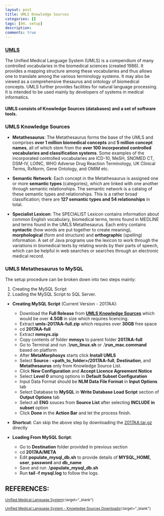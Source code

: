 ```yaml
---
layout: post
title: UMLS Knowledge Sources
categories: []
tags: [04. setup]
description:
comments: true
---
```


### [UMLS](https://en.wikipedia.org/wiki/Unified_Medical_Language_System)
The Unified Medical Language System (UMLS) is a compendium of many controlled vocabularies in the biomedical sciences (created 1986). It provides a mapping structure among these vocabularies and thus allows one to translate among the various terminology systems. It may also be viewed as a comprehensive thesaurus and ontology of biomedical concepts. UMLS further provides facilities for natural language processing. It is intended to be used mainly by developers of systems in medical informatics. 

#### **UMLS consists of Knowledge Sources (databases) and a set of software tools.**

### UMLS Knowledge Sources

* **Metathesaurus**: The Metathesaurus forms the base of the UMLS and comprises **over 1 million biomedical concepts** and **5 million concept names**, all of which stem from the **over 100 incorporated controlled vocabularies and classification systems**. Some examples of the incorporated controlled vocabularies are ICD-10, MeSH, SNOMED CT, DSM-IV, LOINC, WHO Adverse Drug Reaction Terminology, UK Clinical Terms, RxNorm, Gene Ontology, and OMIM etc.

* **Semantic Network**: Each concept in the Metathesaurus is assigned one or more **semantic types** (categories), which are linked with one another through semantic relationships. The semantic network is a catalog of these semantic types and relationships. This is a rather broad classification; there are **127 semantic types and 54 relationships** in total.

* **Specialist Lexicon**: The SPECIALIST Lexicon contains information about common English vocabulary, biomedical terms, terms found in MEDLINE and terms found in the UMLS Metathesaurus. Each entry contains **syntactic** (how words are put together to create meaning), **morphological** (form and structure) and **orthographic** (spelling) information. A set of Java programs use the lexicon to work through the variations in biomedical texts by relating words by their parts of speech, which can be helpful in web searches or searches through an electronic medical record.

### UMLS Metathesaurus to MySQL

The setup procedure can be broken down into two steps mainly:

1. Creating the MySQL Script
2. Loading the MySQL Script to SQL Server.


* **Creating MySQL Script** (Current Version - 2017AA):
  * Download the **Full Release** from [**UMLS Knowledge Sources**](https://www.nlm.nih.gov/research/umls/licensedcontent/umlsknowledgesources.html) which would be over **4.5GB** in size which requires licencing.
  * Extract **umls-2017AA-full.zip** which requires over **30GB** free space
  * cd **2017AA-full**
  * Extract **mmsys.zip**
  * Copy contents of folder **mmsys** to parent folder **2017AA-full**
  * Go to Terminal and run **.\\run\_linux.sh** or **.\\run\_mac.command** based on platform
  * After **MetaMorphosys** starts click **Install UMLS**
  * Select **Source : \<path_to_folder\>/2017AA-full**, **Destination**, and **Metathesaurus** only from Knowledge Source List.
  * Click **New Configuration** and **Accept Licence Agreement Notice**
  * Select **Level 0** among options in **Default Subset Configuration**
  * Input Data Format should be **NLM Data File Format** in **Input Options** tab
  * Select Database to **MySQL** in **Write Database Load Script** section of **Output Options** tab
  * Select all **ENG** souces from **Source List** after selecting **INCLUDE in subset** option
  * Click **Done** in the **Action Bar** and let the process finish.

* **Shortcut**: Can skip the above step by downloading the [2017AA.tar.gz](https://drive.google.com/open?id=0ByBfN7yJVa9qM3ZzeFNIWHhsVnc) directly

* **Loading From MySQL Script**:
  * Go to **Destination** folder provided in previous section
  * cd **2017AA/META**
  * Edit **populate\_mysql\_db.sh** to provide details of **MYSQL_HOME**, **user**, **password** and **db\_name**
  * Save and run **.\\populate\_mysql\_db.sh**
  * Run **tail -f mysql.log** to follow the logs.



## REFERENCES:

<small>[Unified Medical Language System](https://en.wikipedia.org/wiki/Unified_Medical_Language_System){:target="_blank"}</small>

<small>[Unified Medical Language System - Knowledge Sources Downloads](https://www.nlm.nih.gov/research/umls/licensedcontent/umlsknowledgesources.html){:target="_blank"}</small>